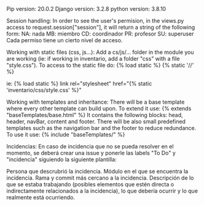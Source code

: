 Pip version: 20.0.2
Django version: 3.2.8
python version: 3.8.10

Session handling:
In order to see the user's permision, in the views.py  access to request.session["session"], it will return a string of the following form: 
NA: nada
MB: miembro
CD: coordinador
PR: profesor
SU: superuser
Cada permiso tiene un cierto nivel de acceso.

Working with static files (css, js...):
Add a cs/js/... folder in the module you are working (ie: if working in inventario, add a folder "css" with a file "style.css"). To access to the static file do:
{% load static %}
{% static '<module>/<folder>/<file name>' %}

ie:
{% load static %}
link rel="stylesheet" href="{% static 'inventario/css/style.css' %}"

Working with templates and inheritance:
There will be a base template where every other template can build upon. To extend it use: {% extends "baseTemplates/base.html" %}
It contains the following blocks: head, header, navBar, content and footer.
There will be also small predefined templates such as the navigation bar and the footer to reduce redundance. To use it use: {% include "baseTemplates/<templateYouWantToAdd>" %}

Incidencias: En caso de incidencia que no se pueda resolver en el momento, se deberá crear una issue y ponerle las labels "To Do" y "incidencia" siguiendo la siguiente plantilla:

Persona que descrubrió la incidencia. Módulo en el que se encuentra la incidencia. Rama y commit más cercano a la incidencia. Descripción de lo que se estaba trabajando (posibles elementos que estén directa o indirectamente relacionados a la incidencia), lo que debería ocurrir y lo que realmente está ocurriendo.
